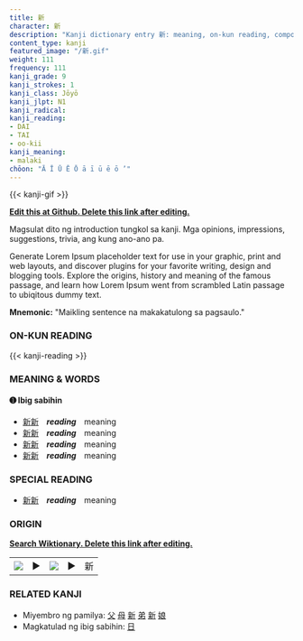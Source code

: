 ```yaml
---
title: 新
character: 新
description: "Kanji dictionary entry 新: meaning, on-kun reading, compounds, origin, related kanji"
content_type: kanji
featured_image: "/新.gif"
weight: 111
frequency: 111
kanji_grade: 9
kanji_strokes: 1
kanji_class: Jōyō
kanji_jlpt: N1
kanji_radical: 
kanji_reading: 
- DAI
- TAI
- oo-kii
kanji_meaning:
- malaki
chōon: "Ā Ī Ū Ē Ō ā ī ū ē ō ’"
---
```

[//]: # (Don't edit the line below. Kanji animated GIF code is automatically generated.)
{{< kanji-gif >}}

[//]: # (Edit below this line.)

**[Edit this at Github. Delete this link after editing.](https://github.com/tim0g/tim/tree/main/content/kanji/新/index.md)**

Magsulat dito ng introduction tungkol sa kanji. Mga opinions, impressions, suggestions, trivia, ang kung ano-ano pa.

Generate Lorem Ipsum placeholder text for use in your graphic, print and web layouts, and discover plugins for your favorite writing, design and blogging tools. Explore the origins, history and meaning of the famous passage, and learn how Lorem Ipsum went from scrambled Latin passage to ubiqitous dummy text.
 
**Mnemonic:** "Maikling sentence na makakatulong sa pagsaulo."

### ON-KUN READING

[//]: # (Don't edit the line below. ON-KUN READING code is automatically generated.)
{{< kanji-reading >}}

### MEANING & WORDS

#### ➊ **Ibig sabihin**
  - [新](../新)[新](../新)　***reading***　meaning
  - [新](../新)[新](../新)　***reading***　meaning
  - [新](../新)[新](../新)　***reading***　meaning
  - [新](../新)[新](../新)　***reading***　meaning

### SPECIAL READING
  - [新](../新)[新](../新)　***reading***　meaning

### ORIGIN

**[Search Wiktionary. Delete this link after editing.](https://wiktionary.org/wiki/新)**
<table class="kanji-table"><tr><td>
<img src="60px-新-bronze.svg.png">
</td><td>▶</td><td>
<img src="60px-新-oracle.svg.png">
</td><td>▶</td>
<td class="kanji-origin">新</td>
</tr></table>

### RELATED KANJI
- Miyembro ng pamilya: [父](../父) [母](../母) [新](../新) [弟](../弟) [新](../新) [娘](../娘)
- Magkatulad ng ibig sabihin: [日](../日)

